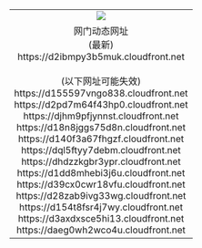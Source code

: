 ﻿<table>
  <tr></tr>
  <tr><td colspan=2 align=center><img src="https://d2ibmpy3b5muk.cloudfront.net/Up/oGate.jpg" /></td></tr>
  <tr><td colspan=2 align=center>网门动态网址<br/>(最新)
<br>https://d2ibmpy3b5muk.cloudfront.net
<br/><br/>(以下网址可能失效)
<br>https://d155597vngo838.cloudfront.net
<br>https://d2pd7m64f43hp0.cloudfront.net
<br>https://djhm9pfjynnst.cloudfront.net
<br>https://d18n8jggs75d8n.cloudfront.net
<br>https://d140f3a67fhgzf.cloudfront.net
<br>https://dql5ftyy7debm.cloudfront.net
<br>https://dhdzzkgbr3ypr.cloudfront.net
<br>https://d1dd8mhebi3j6u.cloudfront.net
<br>https://d39cx0cwr18vfu.cloudfront.net
<br>https://d28zab9ivg33wg.cloudfront.net
<br>https://d154t8fsr4j7wy.cloudfront.net
<br>https://d3axdxsce5hi13.cloudfront.net
<br>https://daeg0wh2wco4u.cloudfront.net
    </td>
  </tr>
</table>
